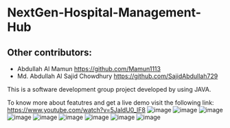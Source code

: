 # NextGen-Hospital-Management-Hub

## Other contributors:
- Abdullah Al Mamun https://github.com/Mamun1113
- Md. Abdullah Al Sajid Chowdhury https://github.com/SajidAbdullah729

This is a software development group project developed by using JAVA.

To know more about featutres and get a live demo visit the following link: https://www.youtube.com/watch?v=5JaldU0_lF8
![image](https://user-images.githubusercontent.com/66373332/236643311-ebfa923a-6ecc-47e6-b6b0-54a44e53ca06.png)
![image](https://user-images.githubusercontent.com/66373332/236643316-229dc686-1a56-44cf-b8dd-c481c5792d61.png)
![image](https://user-images.githubusercontent.com/66373332/236643320-aa4b901a-8d3f-4329-916f-2b103c72eea0.png)
![image](https://user-images.githubusercontent.com/66373332/236643323-cd270ab9-6610-4651-a177-3abc091dd6ec.png)
![image](https://user-images.githubusercontent.com/66373332/236643327-40970e0d-68df-4249-a38b-abed30bb6669.png)
![image](https://user-images.githubusercontent.com/66373332/236643330-ae563a90-30e3-4553-8929-abb0451ade2d.png)
![image](https://user-images.githubusercontent.com/66373332/236643331-7bf60d17-6bad-484b-86f0-0c90e953e794.png)
![image](https://user-images.githubusercontent.com/66373332/236643333-57bdf133-cc2b-42f4-a1b2-02c7a0502efc.png)
![image](https://user-images.githubusercontent.com/66373332/236643337-3857b1d0-a9c7-4f30-ae82-0ffa0d5c3181.png)
